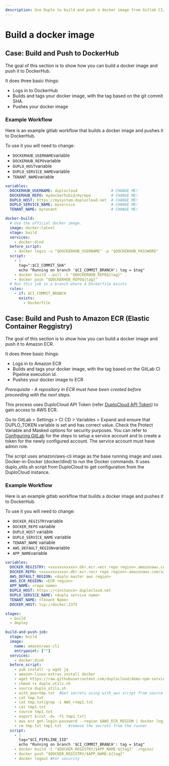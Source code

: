 ```yaml
---
description: Use Duplo to build and push a docker image from Gitlab CI/CD
---
```


# Build a docker image

## Case: Build and Push to DockerHub

The goal of this section is to show how you can build a docker image and push it to DockerHub.

It does three basic things:

* Logs in to DockerHub
* Builds and tags your docker image, with the tag based on the git commit SHA.
* Pushes your docker image

### Example Workflow

Here is an example gitlab workflow that builds a docker image and pushes it to DockerHub.

To use it you will need to change:

* `DOCKERHUB_USERNAME`variable
* `DOCKERHUB_REPO`variable
* `DUPLO_HOST`variable
* `DUPLO_SERVICE_NAME`variable
* `TENANT_NAME`variable

```yaml
variables:
  DOCKERHUB_USERNAME: duplocloud               # CHANGE ME!
  DOCKERHUB_REPO: mydockerhubid/myrepo         # CHANGE ME!
  DUPLO_HOST: https://mysystem.duplocloud.net  # CHANGE ME!
  DUPLO_SERVICE_NAME: myservice                # CHANGE ME!
  TENANT_NAME: mytenant                        # CHANGE ME!

docker-build:
  # Use the official docker image.
  image: docker:latest
  stage: build
  services:
    - docker:dind
  before_script:
    - docker login -u "$DOCKERHUB_USERNAME" -p "$DOCKERHUB_PASSWORD"
  script:
    - |
      tag=":$CI_COMMIT_SHA"
      echo "Running on branch '$CI_COMMIT_BRANCH': tag = $tag"
    - docker build --pull -t "$DOCKERHUB_REPO${tag}" .
    - docker push "$DOCKERHUB_REPO${tag}"
  # Run this job in a branch where a Dockerfile exists
  rules:
    - if: $CI_COMMIT_BRANCH
      exists:
        - Dockerfile
```

## Case: Build and Push to Amazon ECR (Elastic Container Reggistry)

The goal of this section is to show how you can build a docker image and push it to Amazon ECR.

It does three basic things:

* Logs in to Amazon ECR
* Builds and tags your docker image, with the tag based on the GitLab CI Pipeline execution id.
* Pushes your docker image to ECR

_Prerequisite - A repository in ECR must have been created before proceeding with the next steps._

This process uses DuploCloud API Token (refer [DuploCloud API Token](https://docs.duplocloud.com/docs/administrators/access-control/api-tokens#permanent-api-tokens)) to gain access to AWS ECR. 

Go to GitLab > Settings > CI CD > Variables > Expand and ensure that DUPLO_TOKEN variable is set and has correct value. Check the Protect Variable and Masked options for security purposes. You can refer to [Configuring GitLab](https://docs.duplocloud.com/docs/ci-cd/github-actions-1/configuring-github) for the steps to setup a service account and to create a token for the newly configured account. The service account must have admin role.

The script uses amazon/aws-cli image as the base running image and uses Docker-in-Docker (docker/dind)  to run the Docker commands. It uses duplo_utils.sh script from DuploCloud to get configuration from the DuploCloud instance.

### Example Workflow

Here is an example gitlab workflow that builds a docker image and pushes it to DockerHub.

To use it you will need to change:

* `DOCKER_REGISTRY`variable
* `DOCKER_REPO` variable
* `DUPLO_HOST` variable
* `DUPLO_SERVICE_NAME` variable
* `TENANT_NAME` variable
* `AWS_DEFAULT_REGION`variable
* `APP_NAME`variable

```yaml
variables:
  DOCKER_REGISTRY: <xxxxxxxxxxx>.dkr.ecr.<ecr repo region>.amazonaws.com
  DOCKER_REPO: <xxxxxxxxxxx>.dkr.ecr.<ecr repo region>.amazonaws.com/xxx-yyy
  AWS_DEFAULT_REGION: <duplo master aws region>
  AWS_ECR_REGION: <ECR region>
  APP_NAME: <repo name>
  DUPLO_HOST: https://<instance>.duplocloud.net  
  DUPLO_SERVICE_NAME: <duplo service name>
  TENANT_NAME: <Tenant Name>
  DOCKER_HOST: tcp://docker:2375

stages:
  - build
  - deploy

build-and-push-job:
  stage: build
  image:
    name: amazon/aws-cli
    entrypoint: [""]
  services:
    - docker:dind
  before_script:
    - yum install -y wget jq
    - amazon-linux-extras install docker
    - wget https://raw.githubusercontent.com/duplocloud/demo-npm-service/master/.circleci/duplo_utils.sh
    - chmod +x duplo_utils.sh
    - source duplo_utils.sh
    - with_aws>tmp.txt  #Get secrets using with_aws script from source duplo_utils.sh
    - cat tmp.txt
    - cat tmp.txt|grep -i AWS_>tmp1.txt
    - cat tmp1.txt
    - source tmp1.txt
    - export $(cut -d= -f1 tmp1.txt)
    - aws ecr get-login-password --region $AWS_ECR_REGION | docker login --username AWS --password-stdin $DOCKER_REGISTRY
    - rm tmp.txt tmp1.txt   #remove the secrets from the runner
  script:
    - |
      tag="$CI_PIPELINE_IID"
      echo "Running on branch '$CI_COMMIT_BRANCH': tag = $tag"
    - docker build -t "$DOCKER_REGISTRY/$APP_NAME:${tag}" ./nginx/
    - docker push "$DOCKER_REGISTRY/$APP_NAME:${tag}"
    - docker logout #For security
```
